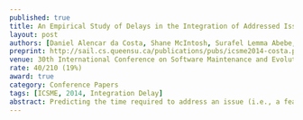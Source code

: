 ```yaml
---
published: true
title: An Empirical Study of Delays in the Integration of Addressed Issues 
layout: post
authors: [Daniel Alencar da Costa, Shane McIntosh, Surafel Lemma Abebe, Uira Kulesza, Ahmed E. Hassan]
preprint: http://sail.cs.queensu.ca/publications/pubs/icsme2014-costa.pdf
venue: 30th International Conference on Software Maintenance and Evolution (2014)
rate: 40/210 (19%)
award: true
category: Conference Papers
tags: [ICSME, 2014, Integration Delay]
abstract: Predicting the time required to address an issue (i.e., a feature, bug fix or enhancement) has long been the goal of many software engineering researchers. However, after an issue has been addressed, it must be integrated into an official release for it to become visible to users. In theory, issues should be integrated into releases immediately after they are addressed. Yet in practice, the integration of an addressed issue might be delayed. For instance, an addressed issue might be delayed in order to assess the impact that it may have on the system as a whole. While one can often speculate, it is not always clear why some addressed issues are integrated immediately, while others are delayed. In this paper, we empirically study the delayed integration of 20,995 addressed issues from the ArgoUML, Eclipse, and Firefox projects. Our results indicate that: (i) despite being addressed well before the release date, the integration of 34% (ArgoUML) to 98% (Firefox) of addressed issues were delayed by one or more releases; (ii) using information derived from the addressed issues, we are able to accurately predict the release in which an addressed issue will be integrated, achieving an ROC area of above 0.72; and (iii) the workload of integrators is the most important factor in our integration delay models. Our results indicate that integration can introduce non-negligible delays that prevent addressed issues from being delivered to users. Thus, solely focusing on the time to address an issue is not enough to truly assess how long an issue will visibly survive in a software system.
---   
```


